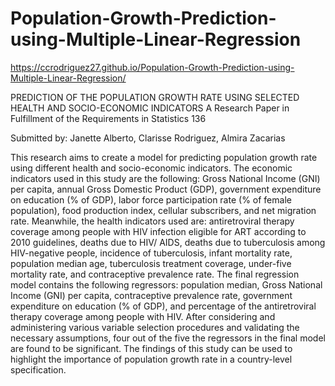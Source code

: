 # Population-Growth-Prediction-using-Multiple-Linear-Regression
https://ccrodriguez27.github.io/Population-Growth-Prediction-using-Multiple-Linear-Regression/

PREDICTION OF THE POPULATION GROWTH RATE USING SELECTED HEALTH AND SOCIO-ECONOMIC INDICATORS
A Research Paper in Fulfillment of the Requirements in Statistics 136

Submitted by: Janette Alberto, Clarisse Rodriguez, Almira Zacarias


This research aims to create a model for predicting population growth rate using different health and socio-economic indicators. The economic indicators used in this study are the following: Gross National Income (GNI) per capita, annual Gross Domestic Product (GDP), government expenditure on education (% of GDP), labor force participation rate (% of female population), food production index, cellular subscribers, and net migration rate. Meanwhile, the health indicators used are: antiretroviral therapy coverage among people with HIV infection eligible for ART according to 2010 guidelines, deaths due to HIV/ AIDS, deaths due to tuberculosis among HIV-negative people, incidence of tuberculosis, infant mortality rate, population median age, tuberculosis treatment coverage, under-five mortality rate, and contraceptive prevalence rate. The final regression model contains the following regressors: population median, Gross National Income (GNI) per capita, contraceptive prevalence rate, government expenditure on education (% of GDP), and percentage of the antiretroviral therapy coverage among people with HIV. After considering and administering various variable selection procedures and validating the necessary assumptions, four out of the five the regressors in the final model are found to be significant. The findings of this study can be used to highlight the importance of population growth rate in a country-level specification.

